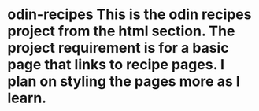 # odin-recipes This is the odin recipes project from the html section. The project requirement is for a basic page that links to recipe pages. I plan on styling the pages more as I learn.
